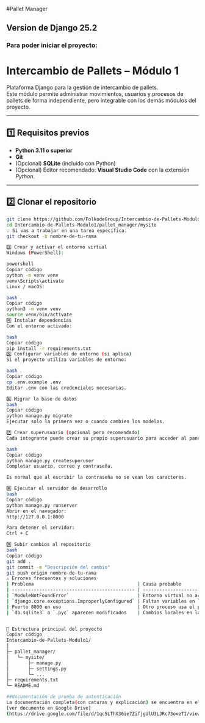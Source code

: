 #Pallet Manager
## Version de Django 25.2

### Para poder iniciar el proyecto:


# Intercambio de Pallets – Módulo 1

Plataforma Django para la gestión de intercambio de pallets.  
Este módulo permite administrar movimientos, usuarios y procesos de pallets de forma independiente, pero integrable con los demás módulos del proyecto.

---

## 1️⃣ Requisitos previos

- **Python 3.11 o superior**  
- **Git**  
- (Opcional) **SQLite** (incluido con Python)  
- (Opcional) Editor recomendado: **Visual Studio Code** con la extensión *Python*.

---

## 2️⃣ Clonar el repositorio

```bash
git clone https://github.com/FolkodeGroup/Intercambio-de-Pallets-Modulo1.git
cd Intercambio-de-Pallets-Modulo1/pallet_manager/mysite
💡 Si vas a trabajar en una tarea específica:
git checkout -b nombre-de-tu-rama

3️⃣ Crear y activar el entorno virtual
Windows (PowerShell):

powershell
Copiar código
python -m venv venv
venv\Scripts\activate
Linux / macOS:

bash
Copiar código
python3 -m venv venv
source venv/bin/activate
4️⃣ Instalar dependencias
Con el entorno activado:

bash
Copiar código
pip install -r requirements.txt
5️⃣ Configurar variables de entorno (si aplica)
Si el proyecto utiliza variables de entorno:

bash
Copiar código
cp .env.example .env
Editar .env con las credenciales necesarias.

6️⃣ Migrar la base de datos
bash
Copiar código
python manage.py migrate
Ejecutar solo la primera vez o cuando cambien los modelos.

7️⃣ Crear superusuario (opcional pero recomendado)
Cada integrante puede crear su propio superusuario para acceder al panel de administración:

bash
Copiar código
python manage.py createsuperuser
Completar usuario, correo y contraseña.

Es normal que al escribir la contraseña no se vean los caracteres.

8️⃣ Ejecutar el servidor de desarrollo
bash
Copiar código
python manage.py runserver
Abrir en el navegador:
http://127.0.0.1:8000

Para detener el servidor:
Ctrl + C

9️⃣ Subir cambios al repositorio
bash
Copiar código
git add .
git commit -m "Descripción del cambio"
git push origin nombre-de-tu-rama
⚠️ Errores frecuentes y soluciones
| Problema                                      | Causa probable                      | Solución                                  |
| --------------------------------------------- | ----------------------------------- | ----------------------------------------- |
| `ModuleNotFoundError`                         | Entorno virtual no activado         | Activar venv antes de ejecutar            |
| `django.core.exceptions.ImproperlyConfigured` | Faltan variables en `.env`          | Revisar `.env`                            |
| Puerto 8000 en uso                            | Otro proceso usa el puerto          | `python manage.py runserver 0.0.0.0:8001` |
| `db.sqlite3` o `.pyc` aparecen modificados    | Cambios locales en la base de datos | Agregar a `.gitignore` o evitar su commit |


📂 Estructura principal del proyecto
Copiar código
Intercambio-de-Pallets-Modulo1/
│
├─ pallet_manager/
│   └─ mysite/
│       ├─ manage.py
│       ├─ settings.py
│       └─ ...
├─ requirements.txt
└─ README.md

##documentación de prueba de autenticación
La documentación completa(con caturas y explicación) se encuentra en el siguiente archivo PDF:
[ver documento en Google Drive]
(https://drive.google.com/file/d/1qcSLThX36ie7ZifjgUlU3LJRc73oxeTI/view?usp=drive_link)